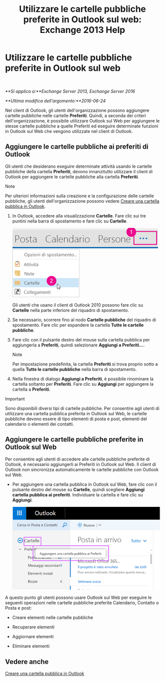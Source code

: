 ﻿---
title: 'Utilizzare le cartelle pubbliche preferite in Outlook sul web: Exchange 2013 Help'
TOCTitle: Utilizzare le cartelle pubbliche preferite in Outlook sul web
ms:assetid: f6f1db72-4465-4eb8-b525-ac2c1fa10a69
ms:mtpsurl: https://technet.microsoft.com/it-it/library/Dn948177(v=EXCHG.150)
ms:contentKeyID: 65188314
ms.date: 04/23/2018
mtps_version: v=EXCHG.150
ms.translationtype: HT
---

# Utilizzare le cartelle pubbliche preferite in Outlook sul web

 

_**Si applica a:**Exchange Server 2013, Exchange Server 2016_

_**Ultima modifica dell'argomento:**2016-06-24_

Nel client di Outlook, gli utenti dell'organizzazione possono aggiungere cartelle pubbliche nelle cartelle **Preferiti**. Quindi, a seconda dei criteri dell'organizzazione, è possibile utilizzare Outlook sul Web per aggiungere le stesse cartelle pubbliche a quelle Preferiti ed eseguire determinate funzioni in Outlook sul Web che vengono utilizzate nel client di Outlook.

## Aggiungere le cartelle pubbliche ai preferiti di Outlook

Gli utenti che desiderano eseguire determinate attività usando le cartelle pubbliche della cartella **Preferiti**, devono innanzitutto utilizzare il client di Outlook per aggiungere le cartelle pubbliche alla cartella **Preferiti**.


> [!NOTE]
> Per ulteriori informazioni sulla creazione e la configurazione delle cartelle pubbliche, gli utenti dell'organizzazione possono vedere <A href="https://support.office.com/it-it/article/create-a-public-folder-in-outlook-d5981360-28d3-4c8f-a373-c98ae570420a?ui=en-us%26rs=en-us%26ad=us">Creare una cartella pubblica in Outlook</A>.



1.  In Outlook, accedere alla visualizzazione **Cartelle**. Fare clic sui tre puntini nella barra di spostamento e fare clic su **Cartelle**.
    
    ![Ellissi nella barra di spostamento di Outlook 2013](images/Dn948177.7a949ccd-f0e0-4d20-aa4d-f97ae5c6fdff(EXCHG.150).png "Ellissi nella barra di spostamento di Outlook 2013")  
    ![Menu della barra di spostamento di Outlook 2013 per accedere alle cartelle](images/Dn948177.aaedd8fa-8a30-4e96-b4de-9625cd62e2b9(EXCHG.150).png "Menu della barra di spostamento di Outlook 2013 per accedere alle cartelle")  
    
    Gli utenti che usano il client di Outlook 2010 possono fare clic su **Cartelle** nella parte inferiore del riquadro di spostamento.

2.  Se necessario, scorrere fino al nodo **Cartelle pubbliche** del riquadro di spostamento. Fare clic per espandere la cartella **Tutte le cartelle pubbliche**.

3.  Fare clic con il pulsante destro del mouse sulla cartella pubblica per aggiungerla a **Preferiti**, quindi selezionare **Aggiungi a Preferiti...**.
    

    > [!NOTE]
    > Per impostazione predefinita, la cartella <STRONG>Preferiti</STRONG> si trova proprio sotto a quella <STRONG>Tutte le cartelle pubbliche</STRONG> nella barra di spostamento.



4.  Nella finestra di dialogo **Aggiungi a Preferiti**, è possibile rinominare la cartella soltanto per **Preferiti**. Fare clic su **Aggiungi** per aggiungere la cartella a **Preferiti**.


> [!IMPORTANT]
> Sono disponibili diversi tipi di cartelle pubbliche. Per consentire agli utenti di utilizzare una cartella pubblica preferita in Outlook sul Web, le cartelle pubbliche devono essere di tipo elementi di posta e post, elementi del calendario o elementi dei contatti.



## Aggiungere le cartelle pubbliche preferite in Outlook sul Web

Per consentire agli utenti di accedere alle cartelle pubbliche preferite di Outlook, è necessario aggiungerli ai Preferiti in Outlook sul Web. Il client di Outlook non sincronizza automaticamente le cartelle pubbliche con Outlook sul Web.

  - Per aggiungere una cartella pubblica in Outlook sul Web, fare clic con il pulsante destro del mouse su **Cartelle**, quindi scegliere **Aggiungi cartella pubblica ai preferiti**. Individuare la cartella e fare clic su **Aggiungi**.
    
    ![Aggiunta di cartella pubblica ai Preferiti](images/Dn948177.dc2af75b-d1c3-4024-8759-00558799d34a(EXCHG.150).png "Aggiunta di cartella pubblica ai Preferiti")  

A questo punto gli utenti possono usare Outlook sul Web per eseguire le seguenti operazioni nelle cartelle pubbliche preferite Calendario, Contatto o Posta e post:

  - Creare elementi nelle cartelle pubbliche

  - Recuperare elementi

  - Aggiornare elementi

  - Eliminare elementi

## Vedere anche


[Creare una cartella pubblica in Outlook](https://support.office.com/it-it/article/create-a-public-folder-in-outlook-d5981360-28d3-4c8f-a373-c98ae570420a?ui=en-us%26rs=en-us%26ad=us)

